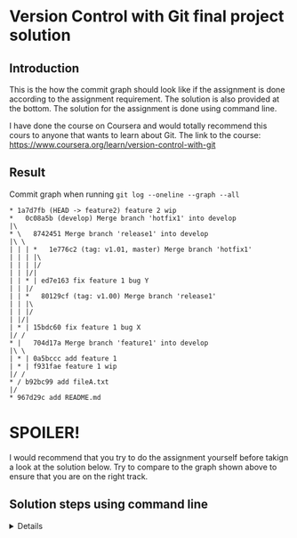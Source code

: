 # Version Control with Git final project solution

## Introduction
This is the how the commit graph should look like if the assignment is done according to the assignment requirement. The solution is also provided at the bottom. The solution for the assignment is done using command line.

I have done the course on Coursera and would totally recommend this cours to anyone that wants to learn about Git. The link to the course: https://www.coursera.org/learn/version-control-with-git

## Result
Commit graph when running `git log --oneline --graph --all`

```
* 1a7d7fb (HEAD -> feature2) feature 2 wip
*   0c08a5b (develop) Merge branch 'hotfix1' into develop
|\
* \   8742451 Merge branch 'release1' into develop
|\ \
| | | *   1e776c2 (tag: v1.01, master) Merge branch 'hotfix1'
| | | |\
| | | |/
| | |/|
| | * | ed7e163 fix feature 1 bug Y
| | |/
| | *   80129cf (tag: v1.00) Merge branch 'release1'
| | |\
| | |/
| |/|
| * | 15bdc60 fix feature 1 bug X
|/ /
* |   704d17a Merge branch 'feature1' into develop
|\ \
| * | 0a5bccc add feature 1
| * | f931fae feature 1 wip
|/ /
* / b92bc99 add fileA.txt
|/
* 967d29c add README.md
```

# SPOILER!
I would recommend that you try to do the assignment yourself before takign a look at the solution below. Try to compare to the graph shown above to ensure that you are on the right track.

## Solution steps using command line
<details>
<pre>
<code>
git init
touch README.md
git add README.md
git commit -m "add README.md"
git checkout -b develop
touch fileA.txt
git add fileA.txt
git commit -m "add fileA.txt"
git checkout -b feature1
echo "feature 1 wip" > fileA.txt
git add fileA.txt
git commit -m "feature 1 wip"
echo "feature 1 with 2 bugs" > fileA.txt
git add fileA.txt
git commit -m "add feature 1"
git checkout develop
git merge --no-ff feature1 # Use default merge message
git branch -d feature1
git checkout -b feature2
echo "feature 2 wip" >> fileA.txt
git add fileA.txt
git commit -m "feature 2 wip"
git checkout develop
git checkout -b release1
echo "feature 1 with 1 bug" > fileA.txt
git add fileA.txt
git commit -m "fix feature 1 bug X"
git checkout master
git merge --no-ff release1 # Use default merge message
git tag v1.00
git checkout develop
git merge --no-ff release1 # Use default merge message
git branch -d release1
git checkout feature2
git rebase develop # Fix merge conflict before running next command
git add fileA.txt
git rebase --continue # Use default rebase message
git checkout master
git checkout -b hotfix1
echo "feature 1" > fileA.txt
git add fileA.txt
git commit -m "fix feature 1 bug Y"
git checkout master
git merge --no-ff hotfix1 # Use default merge message
git tag v1.01
git checkout develop
git merge --no-ff hotfix1 # Use default merge message
git branch -d hotfix1
git checkout feature2
git rebase develop # Fix merge conflict before running the next command
git add fileA.txt
git rebase --continue # Use defaulte rebase messages
</pre>
</code>
</details>
